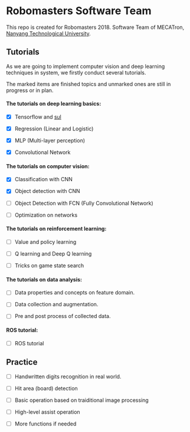 # Robomasters Software Team

This repo is created for Robomasters 2018. Software Team of MECATron, [Nanyang Technological University](http://www.ntu.edu.sg).

## Tutorials

As we are going to implement computer vision and deep learning techniques in system, we firstly conduct several tutorials. 

The marked items are finished topics and unmarked ones are still in progress or in plan.

#### The tutorials on deep learning basics:

- [x] Tensorflow and [sul](https://github.com/ddddwee1/sul)

- [x] Regression (Linear and Logistic)

- [x] MLP (Multi-layer perception)

- [x] Convolutional Network

#### The tutorials on computer vision:

- [x] Classification with CNN

- [x] Object detection with CNN

- [ ] Object Detection with FCN (Fully Convolutional Network)

- [ ] Optimization on networks

#### The tutorials on reinforcement learning:

- [ ] Value and policy learning

- [ ] Q learning and Deep Q learning

- [ ] Tricks on game state search

#### The tutorials on data analysis:

- [ ] Data properties and concepts on feature domain.

- [ ] Data collection and augmentation.

- [ ] Pre and post process of collected data.

#### ROS tutorial:

- [ ] ROS tutorial

## Practice 

- [ ] Handwritten digits recognition in real world. 

- [ ] Hit area (board) detection 

- [ ] Basic operation based on traiditional image processing

- [ ] High-level assist operation

- [ ] More functions if needed 

